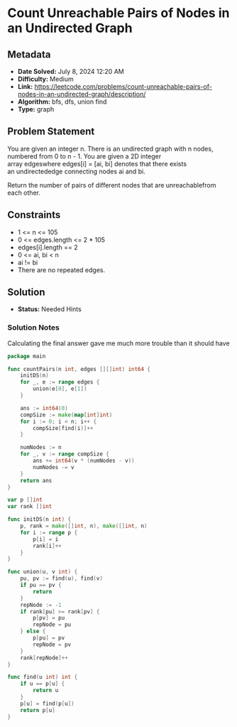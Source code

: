 # Count Unreachable Pairs of Nodes in an Undirected Graph

## Metadata

- **Date Solved:** July 8, 2024 12:20 AM
- **Difficulty:** Medium
- **Link:** https://leetcode.com/problems/count-unreachable-pairs-of-nodes-in-an-undirected-graph/description/
- **Algorithm:** bfs, dfs, union find
- **Type:** graph

## Problem Statement

You are given an integer n. There is an undirected graph with n nodes, numbered from 0 to n - 1. You are given a 2D integer array edgeswhere edges[i] = [ai, bi] denotes that there exists an undirectededge connecting nodes ai and bi.

Return the number of pairs of different nodes that are unreachablefrom each other.

## Constraints


- 1 <= n <= 105
- 0 <= edges.length <= 2 * 105
- edges[i].length == 2
- 0 <= ai, bi < n
- ai != bi
- There are no repeated edges.

## Solution

- **Status:** Needed Hints

### Solution Notes

Calculating the final answer gave me much more trouble than it should have


```go
package main

func countPairs(n int, edges [][]int) int64 {
	initDS(n)
	for _, e := range edges {
		union(e[0], e[1])
	}

	ans := int64(0)
	compSize := make(map[int]int)
	for i := 0; i < n; i++ {
		compSize[find(i)]++
	}

	numNodes := n
	for _, v := range compSize {
		ans += int64(v * (numNodes - v))
		numNodes -= v
	}
	return ans
}

var p []int
var rank []int

func initDS(n int) {
	p, rank = make([]int, n), make([]int, n)
	for i := range p {
		p[i] = i
		rank[i]++
	}
}

func union(u, v int) {
	pu, pv := find(u), find(v)
	if pu == pv {
		return
	}
	repNode := -1
	if rank[pu] >= rank[pv] {
		p[pv] = pu
		repNode = pu
	} else {
		p[pu] = pv
		repNode = pv
	}
	rank[repNode]++
}

func find(u int) int {
	if u == p[u] {
		return u
	}
	p[u] = find(p[u])
	return p[u]
}
```
